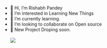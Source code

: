 - 👋 Hi, I’m Rishabh Pandey
- 👀 I’m interested in Learning New Things
- 🌱 I’m currently learning.
- 💞️ I’m looking to collaborate on Open source
- 🥹 New Project Droping soon.<br><br>
![](https://komarev.com/ghpvc/?username=Rishabh8210&color=green)
<!-- - 📫 How to reach me  -->

<!---
Rishabh8210/Rishabh8210 is a ✨ special ✨ repository because its `README.md` (this file) appears on your GitHub profile.
You can click the Preview link to take a look at your changes.
--->

